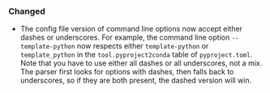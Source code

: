 <!-- markdownlint-disable MD041 -->
<!--
A new scriv changelog fragment.

Uncomment the section that is right (remove the HTML comment wrapper).
-->

<!--
### Removed

- A bullet item for the Removed category.

-->
<!--
### Added

- A bullet item for the Added category.

-->

### Changed

- The config file version of command line options now accept either dashes or
  underscores. For example, the command line option `--template-python` now
  respects either `template-python` or `template_python` in the
  `tool.pyproject2conda` table of `pyproject.toml`. Note that you have to use
  either all dashes or all underscores, not a mix. The parser first looks for
  options with dashes, then falls back to underscores, so if they are both
  present, the dashed version will win.

<!--
### Deprecated

- A bullet item for the Deprecated category.

-->
<!--
### Fixed

- A bullet item for the Fixed category.

-->
<!--
### Security

- A bullet item for the Security category.

-->
